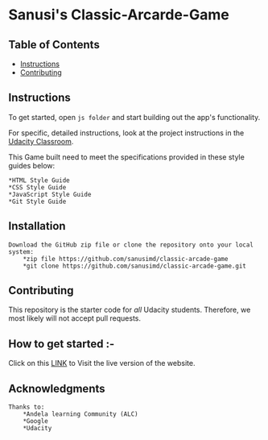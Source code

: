 # Sanusi's Classic-Arcarde-Game

## Table of Contents

* [Instructions](#instructions)
* [Contributing](#contributing)

## Instructions
To get started, open `js folder` and start building out the app's functionality.

For specific, detailed instructions, look at the project instructions in the [Udacity Classroom](https://classroom.udacity.com/me).

This Game built need to  meet the specifications provided in these style guides below:

    *HTML Style Guide
    *CSS Style Guide
    *JavaScript Style Guide
    *Git Style Guide

## Installation
    Download the GitHub zip file or clone the repository onto your local system: 
        *zip file https://github.com/sanusimd/classic-arcade-game
        *git clone https://github.com/sanusimd/classic-arcade-game.git

## Contributing

This repository is the starter code for _all_ Udacity students. Therefore, we most likely will not accept pull requests.


## How to get started :-

Click on this <a href="https://sanusimd.github.io/classic-arcade-game/">LINK</a> to Visit the live version of the website.

## Acknowledgments
    Thanks to:
        *Andela learning Community (ALC)
        *Google
        *Udacity
